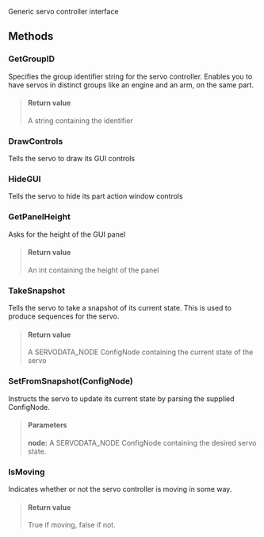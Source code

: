             
Generic servo controller interface
        
## Methods


### GetGroupID
Specifies the group identifier string for the servo controller. Enables you to have servos in distinct groups like an engine and an arm, on the same part.
> #### Return value
> A string containing the identifier

### DrawControls
Tells the servo to draw its GUI controls

### HideGUI
Tells the servo to hide its part action window controls

### GetPanelHeight
Asks for the height of the GUI panel
> #### Return value
> An int containing the height of the panel

### TakeSnapshot
Tells the servo to take a snapshot of its current state. This is used to produce sequences for the servo.
> #### Return value
> A SERVODATA_NODE ConfigNode containing the current state of the servo

### SetFromSnapshot(ConfigNode)
Instructs the servo to update its current state by parsing the supplied ConfigNode.
> #### Parameters
> **node:** A SERVODATA_NODE ConfigNode containing the desired servo state.


### IsMoving
Indicates whether or not the servo controller is moving in some way.
> #### Return value
> True if moving, false if not.

